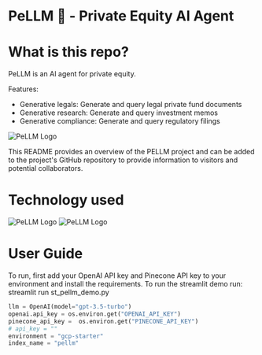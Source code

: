 # PeLLM 🏦 - Private Equity AI Agent

# What is this repo?
PeLLM is an AI agent for private equity.

Features:
- Generative legals: Generate and query legal private fund documents
- Generative research: Generate and query investment memos
- Generative compliance: Generate and query regulatory filings

![PeLLM Logo](https://i.ibb.co/ryRCKvc/Screenshot-2023-10-07-at-16-52-49.png)

This README provides an overview of the PELLM project and can be added to the project's GitHub repository to provide information to visitors and potential collaborators.

# Technology used

![PeLLM Logo](https://github.com/pinecone-io/examples/raw/master/learn/images/pinecone_logo_w_background.png)
![PeLLM Logo](https://uploads-ssl.webflow.com/62a8755be8bcc86e6307def8/645b98e5fd715675483a4100_Untitled-2.png)

# User Guide
To run, first add your OpenAI API key and Pinecone API key to your environment and install the requirements. To run the streamlit demo run: streamlit run st_pellm_demo.py

```python
llm = OpenAI(model="gpt-3.5-turbo")
openai.api_key = os.environ.get("OPENAI_API_KEY")
pinecone_api_key =  os.environ.get("PINECONE_API_KEY")
# api_key = ""
environment = "gcp-starter"
index_name = "pellm"

